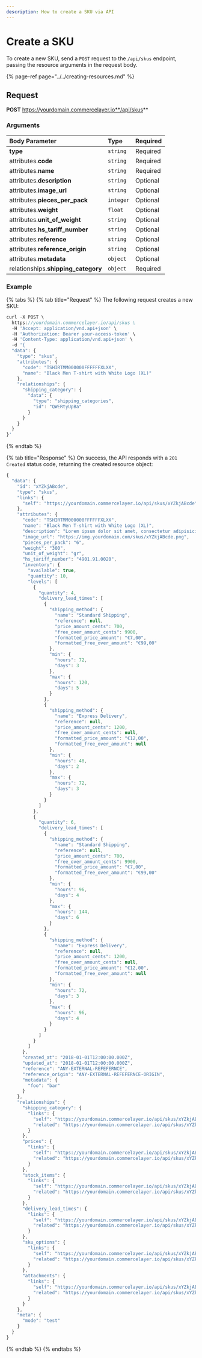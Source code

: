 ```yaml
---
description: How to create a SKU via API
---
```


# Create a SKU

To create a new SKU, send a `POST` request to the `/api/skus` endpoint, passing the resource arguments in the request body.

{% page-ref page="../../creating-resources.md" %}

## Request

**POST** https://yourdomain.commercelayer.io**/api/skus**

### Arguments

| Body Parameter | Type | Required |
| :--- | :--- | :--- |
| **type** | `string` | Required |
| attributes.**code** | `string` | Required |
| attributes.**name** | `string` | Required |
| attributes.**description** | `string` | Optional |
| attributes.**image\_url** | `string` | Optional |
| attributes.**pieces\_per\_pack** | `integer` | Optional |
| attributes.**weight** | `float` | Optional |
| attributes.**unit\_of\_weight** | `string` | Optional |
| attributes.**hs\_tariff\_number** | `string` | Optional |
| attributes.**reference** | `string` | Optional |
| attributes.**reference\_origin** | `string` | Optional |
| attributes.**metadata** | `object` | Optional |
| relationships.**shipping\_category** | `object` | Required |

### Example

{% tabs %}
{% tab title="Request" %}
The following request creates a new SKU:

```javascript
curl -X POST \
  https://yourdomain.commercelayer.io/api/skus \
  -H 'Accept: application/vnd.api+json' \
  -H 'Authorization: Bearer your-access-token' \
  -H 'Content-Type: application/vnd.api+json' \
  -d '{
  "data": {
    "type": "skus",
    "attributes": {
      "code": "TSHIRTMM000000FFFFFFXLXX",
      "name": "Black Men T-shirt with White Logo (XL)"
    },
    "relationships": {
      "shipping_category": {
        "data": {
          "type": "shipping_categories",
          "id": "QWERtyUpBa"
        }
      }
    }
  }
}'
```
{% endtab %}

{% tab title="Response" %}
On success, the API responds with a `201 Created` status code, returning the created resource object:

```javascript
{
  "data": {
    "id": "xYZkjABcde",
    "type": "skus",
    "links": {
      "self": "https://yourdomain.commercelayer.io/api/skus/xYZkjABcde"
    },
    "attributes": {
      "code": "TSHIRTMM000000FFFFFFXLXX",
      "name": "Black Men T-shirt with White Logo (XL)",
      "description": "Lorem ipsum dolor sit amet, consectetur adipisicing elit, sed do eiusmod tempor incididunt ut labore et dolore magna aliqua.",
      "image_url": "https://img.yourdomain.com/skus/xYZkjABcde.png",
      "pieces_per_pack": "6",
      "weight": "300",
      "unit_of_weight": "gr",
      "hs_tariff_number": "4901.91.0020",
      "inventory": {
        "available": true,
        "quantity": 10,
        "levels": [
          {
            "quantity": 4,
            "delivery_lead_times": [
              {
                "shipping_method": {
                  "name": "Standard Shipping",
                  "reference": null,
                  "price_amount_cents": 700,
                  "free_over_amount_cents": 9900,
                  "formatted_price_amount": "€7,00",
                  "formatted_free_over_amount": "€99,00"
                },
                "min": {
                  "hours": 72,
                  "days": 3
                },
                "max": {
                  "hours": 120,
                  "days": 5
                }
              },
              {
                "shipping_method": {
                  "name": "Express Delivery",
                  "reference": null,
                  "price_amount_cents": 1200,
                  "free_over_amount_cents": null,
                  "formatted_price_amount": "€12,00",
                  "formatted_free_over_amount": null
                },
                "min": {
                  "hours": 48,
                  "days": 2
                },
                "max": {
                  "hours": 72,
                  "days": 3
                }
              }
            ]
          },
          {
            "quantity": 6,
            "delivery_lead_times": [
              {
                "shipping_method": {
                  "name": "Standard Shipping",
                  "reference": null,
                  "price_amount_cents": 700,
                  "free_over_amount_cents": 9900,
                  "formatted_price_amount": "€7,00",
                  "formatted_free_over_amount": "€99,00"
                },
                "min": {
                  "hours": 96,
                  "days": 4
                },
                "max": {
                  "hours": 144,
                  "days": 6
                }
              },
              {
                "shipping_method": {
                  "name": "Express Delivery",
                  "reference": null,
                  "price_amount_cents": 1200,
                  "free_over_amount_cents": null,
                  "formatted_price_amount": "€12,00",
                  "formatted_free_over_amount": null
                },
                "min": {
                  "hours": 72,
                  "days": 3
                },
                "max": {
                  "hours": 96,
                  "days": 4
                }
              }
            ]
          }
        ]
      },
      "created_at": "2018-01-01T12:00:00.000Z",
      "updated_at": "2018-01-01T12:00:00.000Z",
      "reference": "ANY-EXTERNAL-REFEFERNCE",
      "reference_origin": "ANY-EXTERNAL-REFEFERNCE-ORIGIN",
      "metadata": {
        "foo": "bar"
      }
    },
    "relationships": {
      "shipping_category": {
        "links": {
          "self": "https://yourdomain.commercelayer.io/api/skus/xYZkjABcde/relationships/shipping_category",
          "related": "https://yourdomain.commercelayer.io/api/skus/xYZkjABcde/shipping_category"
        }
      },
      "prices": {
        "links": {
          "self": "https://yourdomain.commercelayer.io/api/skus/xYZkjABcde/relationships/prices",
          "related": "https://yourdomain.commercelayer.io/api/skus/xYZkjABcde/prices"
        }
      },
      "stock_items": {
        "links": {
          "self": "https://yourdomain.commercelayer.io/api/skus/xYZkjABcde/relationships/stock_items",
          "related": "https://yourdomain.commercelayer.io/api/skus/xYZkjABcde/stock_items"
        }
      },
      "delivery_lead_times": {
        "links": {
          "self": "https://yourdomain.commercelayer.io/api/skus/xYZkjABcde/relationships/delivery_lead_times",
          "related": "https://yourdomain.commercelayer.io/api/skus/xYZkjABcde/delivery_lead_times"
        }
      },
      "sku_options": {
        "links": {
          "self": "https://yourdomain.commercelayer.io/api/skus/xYZkjABcde/relationships/sku_options",
          "related": "https://yourdomain.commercelayer.io/api/skus/xYZkjABcde/sku_options"
        }
      },
      "attachments": {
        "links": {
          "self": "https://yourdomain.commercelayer.io/api/skus/xYZkjABcde/relationships/attachments",
          "related": "https://yourdomain.commercelayer.io/api/skus/xYZkjABcde/attachments"
        }
      }
    },
    "meta": {
      "mode": "test"
    }
  }
}
```
{% endtab %}
{% endtabs %}

